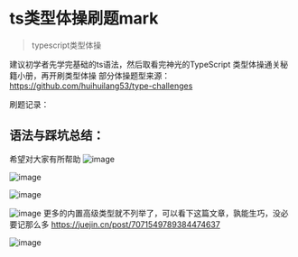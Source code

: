 ﻿# ts类型体操刷题mark
> typescript类型体操 

建议初学者先学完基础的ts语法，然后取看完神光的TypeScript 类型体操通关秘籍小册，再开刷类型体操
部分体操题型来源：
https://github.com/huihuilang53/type-challenges

刷题记录：




## 语法与踩坑总结：
希望对大家有所帮助
![image](https://user-images.githubusercontent.com/71922541/207505952-a33468bf-c3e5-4ab1-b627-482167b51841.png)

![image](https://user-images.githubusercontent.com/71922541/207506153-a25be527-1b8f-460a-84a8-158755cca3c9.png)

![image](https://user-images.githubusercontent.com/71922541/207506201-253e3590-aa18-4138-b6ba-e6c7dbf8d320.png)

![image](https://user-images.githubusercontent.com/71922541/207506239-66b940eb-5257-4451-86dc-9db2b97ee184.png)
更多的内置高级类型就不列举了，可以看下这篇文章，孰能生巧，没必要记那么多
https://juejin.cn/post/7071549789384474637

![image](https://user-images.githubusercontent.com/71922541/207506558-48c91f76-6732-4655-b416-b5c4d62437d1.png)






